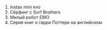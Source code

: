 1. Instax mini evo
2. Сёрфинг с Surf Brothers
3. Милый робот EMO
4. Серия книг о гарри Поттере на английском
